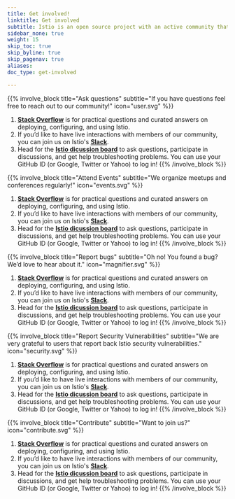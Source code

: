 ```yaml
---
title: Get involved!
linktitle: Get involved
subtitle: Istio is an open source project with an active community that supports its use and on-going development. We’d love for you to join us and get involved!
sidebar_none: true
weight: 15
skip_toc: true
skip_byline: true
skip_pagenav: true
aliases:
doc_type: get-involved

---
```


{{% involve_block title="Ask questions" subtitle="If you have questions feel free to reach out to our community!" icon="user.svg" %}}
1. [**Stack Overflow**](https://stackoverflow.com/questions/tagged/istio) is for practical questions and curated answers on deploying, configuring, and using Istio.
1. If you’d like to have live interactions with members of our community, you can join us on Istio's [**Slack**](https://istio.slack.com/).
1. Head for the [**Istio dicussion board**](https://discuss.istio.io/latest) to ask questions, participate in discussions, and get help troubleshooting problems. You can use your GitHub ID (or Google, Twitter or Yahoo) to log in!
{{% /involve_block %}}


{{% involve_block title="Attend Events" subtitle="We organize meetups and conferences regularly!" icon="events.svg" %}}
1. [**Stack Overflow**](https://stackoverflow.com/questions/tagged/istio) is for practical questions and curated answers on deploying, configuring, and using Istio.
1. If you’d like to have live interactions with members of our community, you can join us on Istio's [**Slack**](https://istio.slack.com/).
1. Head for the [**Istio dicussion board**](https://discuss.istio.io/latest) to ask questions, participate in discussions, and get help troubleshooting problems. You can use your GitHub ID (or Google, Twitter or Yahoo) to log in!
{{% /involve_block %}}

{{% involve_block title="Report bugs" subtitle="Oh no! You found a bug? We’d love to hear about it." icon="magnifier.svg" %}}
1. [**Stack Overflow**](https://stackoverflow.com/questions/tagged/istio) is for practical questions and curated answers on deploying, configuring, and using Istio.
1. If you’d like to have live interactions with members of our community, you can join us on Istio's [**Slack**](https://istio.slack.com/).
1. Head for the [**Istio dicussion board**](https://discuss.istio.io/latest) to ask questions, participate in discussions, and get help troubleshooting problems. You can use your GitHub ID (or Google, Twitter or Yahoo) to log in!
{{% /involve_block %}}

{{% involve_block title="Report Security Vulnerabilities" subtitle="We are very grateful to users that report back Istio security vulnerabilities." icon="security.svg" %}}
1. [**Stack Overflow**](https://stackoverflow.com/questions/tagged/istio) is for practical questions and curated answers on deploying, configuring, and using Istio.
1. If you’d like to have live interactions with members of our community, you can join us on Istio's [**Slack**](https://istio.slack.com/).
1. Head for the [**Istio dicussion board**](https://discuss.istio.io/latest) to ask questions, participate in discussions, and get help troubleshooting problems. You can use your GitHub ID (or Google, Twitter or Yahoo) to log in!
{{% /involve_block %}}

{{% involve_block title="Contribute" subtitle="Want to join us?" icon="contribute.svg" %}}
1. [**Stack Overflow**](https://stackoverflow.com/questions/tagged/istio) is for practical questions and curated answers on deploying, configuring, and using Istio.
1. If you’d like to have live interactions with members of our community, you can join us on Istio's [**Slack**](https://istio.slack.com/).
1. Head for the [**Istio dicussion board**](https://discuss.istio.io/latest) to ask questions, participate in discussions, and get help troubleshooting problems. You can use your GitHub ID (or Google, Twitter or Yahoo) to log in!
{{% /involve_block %}}